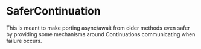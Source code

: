 # SaferContinuation

This is meant to make porting async/await from older methods even safer by providing some mechanisms around Continuations communicating when failure occurs.
